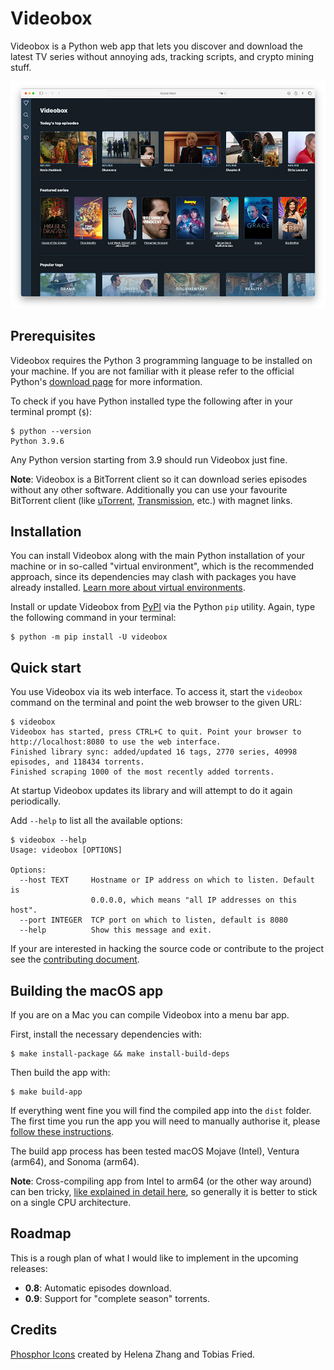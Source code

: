 # Videobox

Videobox is a Python web app that lets you discover and download the latest TV series without annoying ads, tracking scripts, and crypto mining stuff.

![The Videobox home page](screenshot.jpg)

## Prerequisites

Videobox requires the Python 3 programming language to be installed on your machine. If you are not familiar with it please refer to the official Python's [download page][d] for more information. 

To check if you have Python installed type the following after in your terminal prompt (`$`):

```
$ python --version 
Python 3.9.6
```

Any Python version starting from 3.9 should run Videobox just fine. 

**Note**: Videobox is a BitTorrent client so it can download series episodes without any other software. Additionally you can use your favourite BitTorrent client (like [uTorrent](https://www.utorrent.com), [Transmission](https://transmissionbt.com), etc.) with magnet links.

## Installation

You can install Videobox along with the main Python installation of your machine or in so-called "virtual environment", which is the recommended approach, since its dependencies may clash with packages you have already installed. [Learn more about virtual environments][venv]. 

Install or update Videobox from [PyPI][2] via the Python `pip` utility. Again, type the following command in your terminal:

```
$ python -m pip install -U videobox
```

## Quick start

You use Videobox via its web interface. To access it, start the `videobox` command on the terminal and point the web browser to the given URL:

```
$ videobox
Videobox has started, press CTRL+C to quit. Point your browser to http://localhost:8080 to use the web interface.
Finished library sync: added/updated 16 tags, 2770 series, 40998 episodes, and 118434 torrents.
Finished scraping 1000 of the most recently added torrents.
```

At startup Videobox updates its library and will attempt to do it again periodically.

Add `--help` to list all the available options:

```
$ videobox --help 
Usage: videobox [OPTIONS]

Options:
  --host TEXT     Hostname or IP address on which to listen. Default is
                  0.0.0.0, which means "all IP addresses on this host".
  --port INTEGER  TCP port on which to listen, default is 8080
  --help          Show this message and exit.
```

If your are interested in hacking the source code or contribute to the project see the [contributing document][contrib].

## Building the macOS app 

If you are on a Mac you can compile Videobox into a menu bar app. 

First, install the necessary dependencies with:

```
$ make install-package && make install-build-deps
```

Then build the app with:

```
$ make build-app
```

If everything went fine you will find the compiled app into the `dist` folder. The first time you run the app you will need to manually authorise it, please [follow these instructions][1].

The build app process has been tested macOS Mojave (Intel), Ventura (arm64), and Sonoma (arm64). 

**Note**: Cross-compiling app from Intel to arm64 (or the other way around) can ben tricky, [like explained in detail here][cross], so generally it is better to stick on a single CPU architecture.

## Roadmap

This is a rough plan of what I would like to implement in the upcoming releases:

* **0.8**: Automatic episodes download.
* **0.9**: Support for "complete season" torrents.

## Credits 

[Phosphor Icons][i] created by Helena Zhang and Tobias Fried.


[1]: https://www.funkyspacemonkey.com/how-to-open-applications-from-anywhere-in-macos-sonoma
[2]: https://pypi.org/project/videobox/
[3]: https://brew.sh/
[4]: https://flask.palletsprojects.com/en/2.2.x/cli/
[i]: https://phosphoricons.com
[d]: https://www.python.org/downloads/
[l]: https://github.com/arvidn/libtorrent
[venv]: https://docs.python.org/3/library/venv.html
[contrib]: CONTRIBUTING.md
[cross]: https://github.com/ronaldoussoren/py2app/issues/523#issuecomment-2140630179
